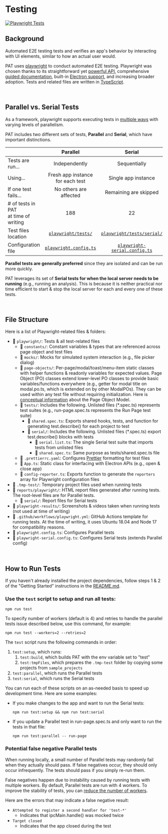 # Testing

[![Playwright Tests](https://github.com/NREL/OpenStudio-PAT/actions/workflows/playwright.yml/badge.svg)](https://github.com/NREL/OpenStudio-PAT/actions/workflows/playwright.yml)

## Background

Automated E2E testing tests and verifies an app's behavior by interacting with UI elements, similar to how an actual user would.

PAT uses [playwright](https://playwright.dev/) to conduct automated E2E testing. Playwright was chosen thanks to its straightforward yet [powerful API](https://playwright.dev/docs/api/class-playwright), comprehensive [guided documentation](https://playwright.dev/docs/intro), built-in [Electron support](https://playwright.dev/docs/api/class-electronapplication), and increasing broader adoption. Tests and related files are written in [TypeScript](https://www.typescriptlang.org/).

<br/>

## Parallel vs. Serial Tests

As a framework, playwright supports executing tests in [multiple ways](https://playwright.dev/docs/test-parallel) with varying levels of parallelism.

PAT includes two different sets of tests, **Parallel** and **Serial**, which have important distinctions.

|                                          |                    Parallel                    |                            Serial                            |
| :--------------------------------------- | :--------------------------------------------: | :----------------------------------------------------------: |
| Tests are run...                         |                 Independently                  |                         Sequentially                         |
| Using...                                 |        Fresh app instance for each test        |                     Single app instance                      |
| If one test fails...                     |             No others are affected             |                    Remaining are skipped                     |
| # of tests in PAT<br/>at time of writing |                      188                       |                              22                              |
| Test files location                      |    [`playwright/tests/`](playwright/tests/)    |    [`playwright/tests/serial/`](playwright/tests/serial/)    |
| Configuration file                       | [`playwright.config.ts`](playwright.config.ts) | [`playwright-serial.config.ts`](playwright-serial.config.ts) |

**Parallel tests are generally preferred** since they are isolated and can be run more quickly.

PAT leverages its set of **Serial tests for when the local server needs to be running** (e.g., running an analysis). This is because it is neither practical nor time efficient to start & stop the local server for each and every one of these tests.

<br/>

## File Structure

Here is a list of Playwright-related files & folders:

- 📁 `playwright/`: Tests & all test-related files
  - 📁 `constants/`: Constant variables & types that are referenced across page object and test files
  - 📁 `mocks/`: Mocks for simulated system interaction (e.g., file picker dialog)
  - 📁 `page-objects/`: Per-page/modal/toast/menu-item static classes with helper functions & readonly variables for expected values. Page Object (PO) classes extend lower-level PO classes to provide basic variables/functions everywhere (e.g., getter for modal title on modal.po.ts, which is extended on by other ModalPOs). They can be used within any test file without requiring initialization. Here is [conceptual information](https://playwright.dev/docs/pom) about the Page Object Model.
  - 📁 `tests/`: Includes the following. Unlisted files (\*.spec.ts) represents test suites (e.g., run-page.spec.ts represents the Run Page test suite)
    - 📝 `shared.spec.ts`: Exports shared hooks, tests, and function for generating test.describe() for each project to test
    - 📁 `serial/`: Includes the following. Unlisted files (\*.spec.ts) export test.describe() blocks with tests
      - 📝 `serial.list.ts`: The single Serial test suite that imports tests from unlisted files
      - 📝 `shared.spec.ts`: Same purpose as tests/shared.spec.ts file
  - 📝 `.prettierrc.yaml`: Configures [Prettier](https://prettier.io/) formatting for test files
  - 📝 `App.ts`: Static class for interfacing with Electron APIs (e.g., open & close app)
  - 📝 `config-reporter.ts`: Exports function to generate the `reporters` array for Playwright configuration files
- 📁 `.tmp-test/`: Temporary project files used when running tests
- 📁 `reports/playwright/`: HTML report files generated after running tests. The root-level files are for Parallel tests.
  - 📁 `serial/`: Report files for Serial tests
- 📁 `playwright-results/`: Screenshots & videos taken when running tests (not used at time of writing)
- 📝 `.github/workflows/playwright.yml`: GitHub Actions template for running tests. At the time of writing, it uses Ubuntu 18.04 and Node 17 for compatibility reasons.
- 📝 `playwright.config.ts`: Configures Parallel tests
- 📝 `playwright-serial.config.ts`: Configures Serial tests (extends Parallel config)

<br/>

## How to Run Tests

If you haven't already installed the project dependencies, follow steps 1 & 2 of the "Getting Started" instructions in the [README.md](README.md).

### Use the `test` script to setup and run all tests:

```
npm run test
```

To specify number of workers (default is 4) and retries to handle the parallel tests issue described below, use this command, for example:

```
npm run test --workers=2 --retries=2
```

The `test` script runs the following commands in order:

1. `test:setup`, which runs:
   1. `test:build`, which builds PAT with the env variable set to "test"
   2. `test:tmpFiles`, which prepares the `.tmp-test` folder by copying some projects from `sample_projects`
2. `test:parallel`, which runs the Parallel tests
3. `test:serial`, which runs the Serial tests

You can run each of these scripts on an as-needed basis to speed up development time. Here are some examples:

- If you make changes to the app and want to run the Serial tests:
  ```
  npm run test:setup && npm run test:serial
  ```
- If you update a Parallel test in run-page.spec.ts and only want to run the tests in that file:
  ```
  npm run test:parallel -- run-page
  ```

### Potential false negative Parallel tests

When running locally, a small number of Parallel tests may randomly fail when they actually should pass. If false negatives occur, they should only occur infrequently. The tests should pass if you simply re-run them.

False negatives happen due to instability caused by running tests with multiple workers. By default, Parallel tests are run with 4 workers. To improve the stability of tests, you can [reduce the number of workers](https://playwright.dev/docs/test-parallel#disable-parallelism).

Here are the errors that may indicate a false negative result:

- `Attempted to register a second handler for 'test-*'`
  - Indicates that ipcMain.handle() was mocked twice
- `Target closed`
  - Indicates that the app closed during the test
